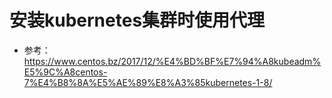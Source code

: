 # 安装kubernetes集群时使用代理

- 参考：https://www.centos.bz/2017/12/%E4%BD%BF%E7%94%A8kubeadm%E5%9C%A8centos-7%E4%B8%8A%E5%AE%89%E8%A3%85kubernetes-1-8/

